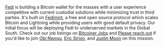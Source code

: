 [Fedi](https://fedi.xyz) is building a Bitcoin wallet for the masses with a user experience competitive with current custodial solutions while minimizing trust in third parties. It's built on [Fedimint](https://github.com/fedimint/minimint), a free and open source protocol which scales Bitcoin and Lightning while providing users with good default privacy. Our initial focus will be deploying Fedi to underserved markets in the Global South. Check out our job listings on [Bitcoiner Jobs](https://bitcoinerjobs.com/company/fedi) and [Please reach out](mailto:info@fedi.xyz) if you'd like to join [Obi Nwosu](https://twitter.com/obi), [Eric Sirion](https://github.com/elsirion), and [Justin Moon](https://github.com/justinmoon) on this mission.
